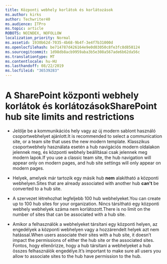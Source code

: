 ```yaml
---
title: Központi webhely korlátok és korlátozások
ms.author: kirks
author: Techwriter40
ms.audience: ITPro
ms.topic: article
ROBOTS: NOINDEX, NOFOLLOW
localization_priority: Normal
ms.assetid: 1930b62d-7035-4b68-9b4f-3e4f7b31000d
ms.openlocfilehash: be714787d426164e9e0d03050c8fe3fc8d858124
ms.sourcegitcommit: 1d98db8acb9959aba3b5e308a567ade6b62da56c
ms.translationtype: MT
ms.contentlocale: hu-HU
ms.lasthandoff: 08/22/2019
ms.locfileid: "36539283"
---
```

# <a name="sharepoint-hub-site-limits-and-restrictions"></a><span data-ttu-id="9e41b-102">A SharePoint központi webhely korlátok és korlátozások</span><span class="sxs-lookup"><span data-stu-id="9e41b-102">SharePoint hub site limits and restrictions</span></span>

- <span data-ttu-id="9e41b-103">Jelölje be a kommunikációs hely vagy az új modern sablont használó csoportwebhelyet ajánlott.</span><span class="sxs-lookup"><span data-stu-id="9e41b-103">It is recommended to select a communication site, or a team site that uses the new modern template.</span></span> <span data-ttu-id="9e41b-104">Klasszikus csoportwebhely használata esetén a hub navigációs modern oldalakon jelennek meg, és központi webhely beállításai csak jelennek meg modern lapok.</span><span class="sxs-lookup"><span data-stu-id="9e41b-104">If you use a classic team site, the hub navigation will appear only on modern pages, and hub site settings will only appear on modern pages.</span></span>

- <span data-ttu-id="9e41b-105">Helyek, amelyek már tartozik egy másik hub **nem** alakítható a központi webhelyen.</span><span class="sxs-lookup"><span data-stu-id="9e41b-105">Sites that are already associated with another hub **can't** be converted to a hub site.</span></span>

- <span data-ttu-id="9e41b-106">A szervezet létrehozhat legfeljebb 100 hub webhelyeket.</span><span class="sxs-lookup"><span data-stu-id="9e41b-106">You can create up to 100 hub sites for your organization.</span></span> <span data-ttu-id="9e41b-107">Nincs társítható egy központi webhely webhelyek száma nem korlátozott.</span><span class="sxs-lookup"><span data-stu-id="9e41b-107">There is no limit on the number of sites that can be associated with a hub site.</span></span>

- <span data-ttu-id="9e41b-108">Amikor a felhasználók a webhelyeket társítani egy központi helyen, az engedélyek a központi webhelyen vagy a hozzárendelt helyek azt nem hatással.</span><span class="sxs-lookup"><span data-stu-id="9e41b-108">When users associate their sites with a hub site, it doesn’t impact the permissions of either the hub site or the associated sites.</span></span> <span data-ttu-id="9e41b-109">Fontos, hogy ellenőrizze, hogy a hub társítani a webhelyeket a hub összes felhasználók engedélye.</span><span class="sxs-lookup"><span data-stu-id="9e41b-109">It’s important to make sure all users you allow to associate sites to the hub have permission to the hub.</span></span>

